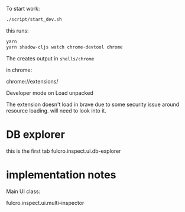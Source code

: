 To start work:


```bash
./script/start_dev.sh
```

this runs:
```bash
yarn
yarn shadow-cljs watch chrome-devtool chrome
```
The creates output in `shells/chrome`

in chrome:

chrome://extensions/

Developer mode on
Load unpacked

The extension doesn't load in brave due to some security issue around resource
loading. will need to look into it.

# DB explorer
this is the first tab
fulcro.inspect.ui.db-explorer

# implementation notes

Main UI class:

fulcro.inspect.ui.multi-inspector
